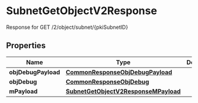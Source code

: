 

# SubnetGetObjectV2Response

Response for GET /2/object/subnet/{pkiSubnetID}

## Properties

| Name | Type | Description | Notes |
|------------ | ------------- | ------------- | -------------|
|**objDebugPayload** | [**CommonResponseObjDebugPayload**](CommonResponseObjDebugPayload.md) |  |  |
|**objDebug** | [**CommonResponseObjDebug**](CommonResponseObjDebug.md) |  |  [optional] |
|**mPayload** | [**SubnetGetObjectV2ResponseMPayload**](SubnetGetObjectV2ResponseMPayload.md) |  |  |



